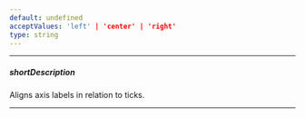 ```yaml
---
default: undefined
acceptValues: 'left' | 'center' | 'right'
type: string
---
```

---
##### shortDescription
Aligns axis labels in relation to ticks.

---
